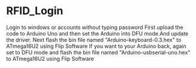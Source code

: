 # RFID_Login
Login to windows or accounts without typing password
First upload the code to Arduino Uno and then set the Arduino into DFU mode.And update the driver. Next flash the bin file named "Arduino-keyboard-0.3.hex" to ATmega16U2 using Flip Software 
If you want to your Arduino back, again set to DFU mode and flash the bin file named "Arduino-usbserial-uno.hex" to ATmega16U2 using Flip Software
